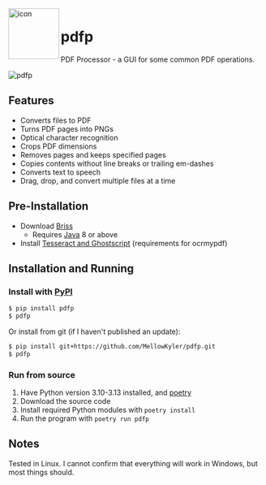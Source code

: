 <img align="left" width="100" height="100" src="https://raw.githubusercontent.com/MellowKyler/pdfp/main/pdfp/images/logo.ico" alt="icon">

# pdfp
PDF Processor - a GUI for some common PDF operations.

![pdfp](https://raw.githubusercontent.com/MellowKyler/pdfp/main/docs/demo.png)

## Features
- Converts files to PDF
- Turns PDF pages into PNGs
- Optical character recognition
- Crops PDF dimensions
- Removes pages and keeps specified pages
- Copies contents without line breaks or trailing em-dashes
- Converts text to speech
- Drag, drop, and convert multiple files at a time

## Pre-Installation
- Download [Briss](https://github.com/mbaeuerle/Briss-2.0)
  - Requires [Java](https://www.oracle.com/java/technologies/downloads) 8 or above
- Install [Tesseract and Ghostscript](https://ocrmypdf.readthedocs.io/en/latest/installation.html#installing-on-windows) (requirements for ocrmypdf)

## Installation and Running

### Install with [PyPI](https://pypi.org/project/pdfp/)

```bash
$ pip install pdfp
$ pdfp
```

Or install from git (if I haven't published an update):

```bash
$ pip install git+https://github.com/MellowKyler/pdfp.git
$ pdfp
```

### Run from source

1. Have Python version 3.10-3.13 installed, and [poetry](https://python-poetry.org/)
2. Download the source code
3. Install required Python modules with `poetry install`
4. Run the program with `poetry run pdfp`

## Notes
Tested in Linux. I cannot confirm that everything will work in Windows, but most things should.
